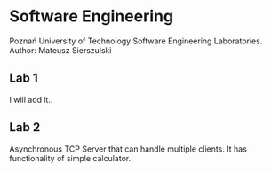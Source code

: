 # Software Engineering
Poznań University of Technology
Software Engineering Laboratories.
Author: Mateusz Sierszulski

## Lab 1
I will add it..

## Lab 2
Asynchronous TCP Server that can handle multiple clients.
It has functionality of simple calculator.
